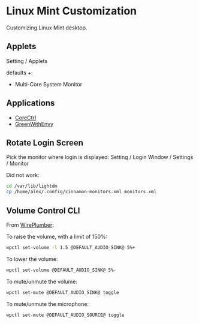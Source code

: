 # Linux Mint Customization

Customizing Linux Mint desktop.

## Applets

Setting / Applets

defaults +:

* Multi-Core System Monitor

## Applications

* [CoreCtrl](https://gitlab.com/corectrl/corectrl)
* [GreenWithEnvy](https://gitlab.com/leinardi/gwe)

## Rotate Login Screen

Pick the monitor where login is displayed:
Setting / Login Window / Settings / Monitor

Did not work:
```sh
cd /var/lib/lightdm
cp /home/alex/.config/cinnamon-monitors.xml monitors.xml
```

## Volume Control CLI

From [WirePlumber](https://wiki.archlinux.org/title/WirePlumber#Keyboard_volume_control):

To raise the volume, with a limit of 150%:
```sh
wpctl set-volume -l 1.5 @DEFAULT_AUDIO_SINK@ 5%+
```
To lower the volume:
```sh
wpctl set-volume @DEFAULT_AUDIO_SINK@ 5%-
```
To mute/unmute the volume:
```sh
wpctl set-mute @DEFAULT_AUDIO_SINK@ toggle
```
To mute/unmute the microphone:
```sh
wpctl set-mute @DEFAULT_AUDIO_SOURCE@ toggle
```

